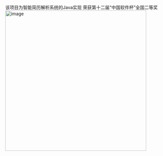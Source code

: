 该项目为智能简历解析系统的Java实现
荣获第十二届“中国软件杯”全国二等奖
<img width="445" alt="image" src="https://github.com/llzcx/yunJian-java/assets/111289933/63026ea4-a92a-4e8d-9a27-4491b96cab08">
